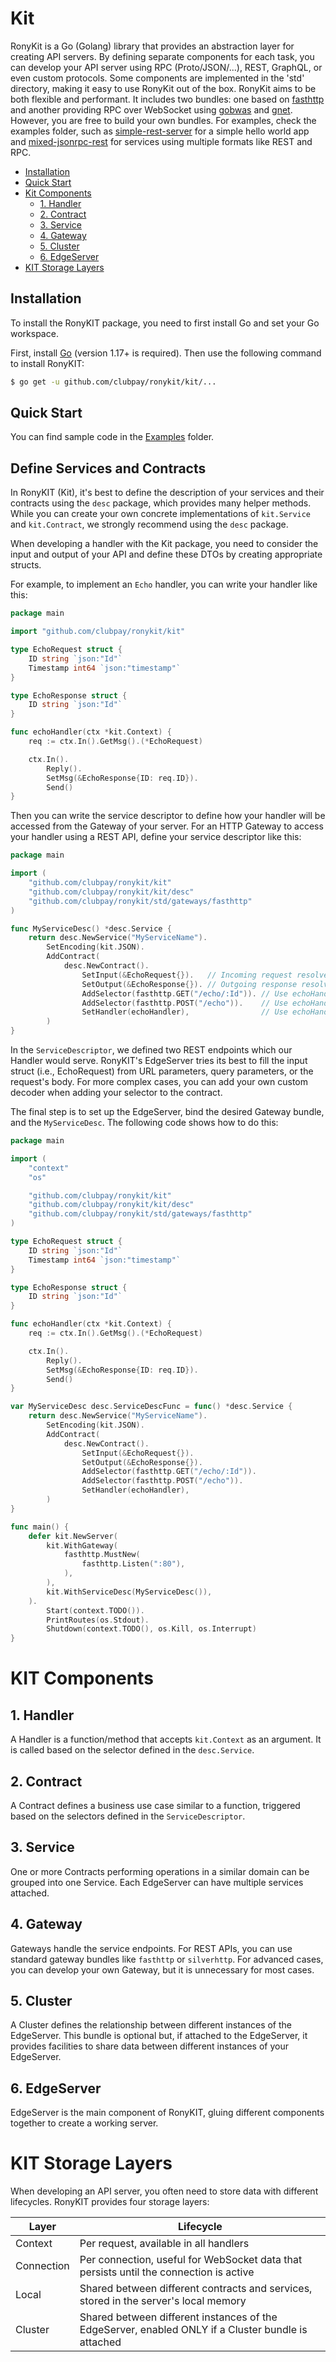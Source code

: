 # Kit

RonyKit is a Go (Golang) library that provides an abstraction layer for creating API servers. By defining separate components
for each task, you can develop your API server using RPC (Proto/JSON/...), REST, GraphQL, or even custom protocols.
Some components are implemented in the 'std' directory, making it easy to use RonyKit out of the box. RonyKit aims to be
both flexible and performant. It includes two bundles: one based on [fasthttp](https://github.com/valyala/fasthttp) and
another providing RPC over WebSocket using [gobwas](https://github.com/gobwas/ws) and [gnet](https://github.com/panjf2000/gnet).
However, you are free to build your own bundles. For examples, check the examples folder, such
as [simple-rest-server](../example/ex-02-rest) for a simple hello world app and [mixed-jsonrpc-rest](../example/ex-01-rpc) for services
using multiple formats like REST and RPC.

- [Installation](#installation)
- [Quick Start](#quick-start)
- [Kit Components](#kit-components)
	- [1. Handler](#1-handler)
	- [2. Contract](#2-contract)
	- [3. Service](#3-service)
	- [4. Gateway](#4-gateway)
	- [5. Cluster](#5-cluster)
	- [6. EdgeServer](#6-edgeserver)
- [KIT Storage Layers](#kit-storage-layers)

## Installation

To install the RonyKIT package, you need to first install Go and set your Go workspace.

First, install [Go](https://golang.org/) (version 1.17+ is required). Then use the following command to install RonyKIT:

```sh
$ go get -u github.com/clubpay/ronykit/kit/...
```

## Quick Start

You can find sample code in the [Examples](../example) folder.

## Define Services and Contracts

In RonyKIT (Kit), it's best to define the description of your services and their contracts using the `desc` package, which
provides many helper methods. While you can create your own concrete implementations of `kit.Service` and `kit.Contract`,
we strongly recommend using the `desc` package.

When developing a handler with the Kit package, you need to consider the input and output of your API and define these
DTOs by creating appropriate structs.

For example, to implement an `Echo` handler, you can write your handler like this:

```go
package main

import "github.com/clubpay/ronykit/kit"

type EchoRequest struct {
    ID string `json:"Id"`
    Timestamp int64 `json:"timestamp"`
}

type EchoResponse struct {
    ID string `json:"Id"`
}

func echoHandler(ctx *kit.Context) {
    req := ctx.In().GetMsg().(*EchoRequest)

    ctx.In().
        Reply().
        SetMsg(&EchoResponse{ID: req.ID}).
        Send()
}
```

Then you can write the service descriptor to define how your handler will be accessed from the Gateway of your server.
For an HTTP Gateway to access your handler using a REST API, define your service descriptor like this:

```go
package main

import (
    "github.com/clubpay/ronykit/kit"
    "github.com/clubpay/ronykit/kit/desc"
    "github.com/clubpay/ronykit/std/gateways/fasthttp"
)

func MyServiceDesc() *desc.Service {
    return desc.NewService("MyServiceName").
        SetEncoding(kit.JSON).
        AddContract(
            desc.NewContract().
                SetInput(&EchoRequest{}).   // Incoming request resolves to EchoRequest struct
                SetOutput(&EchoResponse{}). // Outgoing response resolves to EchoResponse struct
                AddSelector(fasthttp.GET("/echo/:Id")). // Use echoHandler for GET requests with /echo/:Id path
                AddSelector(fasthttp.POST("/echo")).    // Use echoHandler for POST requests with /echo path
                SetHandler(echoHandler),                // Use echoHandler as the handler for this contract
        )
}
```

In the `ServiceDescriptor`, we defined two REST endpoints which our Handler would serve. RonyKIT's EdgeServer tries its best to fill the
input struct (i.e., EchoRequest) from URL parameters, query parameters, or the request's body. For more complex cases, you can add
your own custom decoder when adding your selector to the contract.

The final step is to set up the EdgeServer, bind the desired Gateway bundle, and the `MyServiceDesc`. The following code shows
how to do this:

```go
package main

import (
    "context"
    "os"

    "github.com/clubpay/ronykit/kit"
    "github.com/clubpay/ronykit/kit/desc"
    "github.com/clubpay/ronykit/std/gateways/fasthttp"
)

type EchoRequest struct {
    ID string `json:"Id"`
    Timestamp int64 `json:"timestamp"`
}

type EchoResponse struct {
    ID string `json:"Id"`
}

func echoHandler(ctx *kit.Context) {
    req := ctx.In().GetMsg().(*EchoRequest)

    ctx.In().
        Reply().
        SetMsg(&EchoResponse{ID: req.ID}).
        Send()
}

var MyServiceDesc desc.ServiceDescFunc = func() *desc.Service {
    return desc.NewService("MyServiceName").
        SetEncoding(kit.JSON).
        AddContract(
            desc.NewContract().
                SetInput(&EchoRequest{}).
                SetOutput(&EchoResponse{}).
                AddSelector(fasthttp.GET("/echo/:Id")).
                AddSelector(fasthttp.POST("/echo")).
                SetHandler(echoHandler),
        )
}

func main() {
    defer kit.NewServer(
        kit.WithGateway(
            fasthttp.MustNew(
                fasthttp.Listen(":80"),
            ),
        ),
        kit.WithServiceDesc(MyServiceDesc()),
    ).
        Start(context.TODO()).
        PrintRoutes(os.Stdout).
        Shutdown(context.TODO(), os.Kill, os.Interrupt)
}
```

# KIT Components

## 1. Handler

A Handler is a function/method that accepts `kit.Context` as an argument. It is called based on the
selector defined in the `desc.Service`.

## 2. Contract

A Contract defines a business use case similar to a function, triggered based on the selectors defined
in the `ServiceDescriptor`.

## 3. Service

One or more Contracts performing operations in a similar domain can be grouped into one Service. Each
EdgeServer can have multiple services attached.

## 4. Gateway

Gateways handle the service endpoints. For REST APIs, you can use standard gateway bundles
like `fasthttp` or `silverhttp`. For advanced cases, you can develop your own Gateway, but it is
unnecessary for most cases.

## 5. Cluster

A Cluster defines the relationship between different instances of the EdgeServer. This bundle is optional but,
if attached to the EdgeServer, it provides facilities to share data between different instances
of your EdgeServer.

## 6. EdgeServer

EdgeServer is the main component of RonyKIT, gluing different components together to create a working server.

# KIT Storage Layers

When developing an API server, you often need to store data with different lifecycles.
RonyKIT provides four storage layers:

| Layer      | Lifecycle                                                                                                              |
|------------|------------------------------------------------------------------------------------------------------------------------|
| Context    | Per request, available in all handlers                                                                                 |
| Connection | Per connection, useful for WebSocket data that persists until the connection is active                                 |
| Local      | Shared between different contracts and services, stored in the server's local memory                                   |
| Cluster    | Shared between different instances of the EdgeServer, enabled ONLY if a Cluster bundle is attached                     |ß
